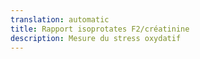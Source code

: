 ```yaml
---
translation: automatic
title: Rapport isoprotates F2/créatinine
description: Mesure du stress oxydatif
---
```

